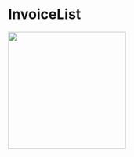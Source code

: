# InvoiceList



<img src="https://user-images.githubusercontent.com/50170946/161622789-e53c02b6-62f2-41ba-bb53-08f4fdac4fd6.gif" width=240px />
